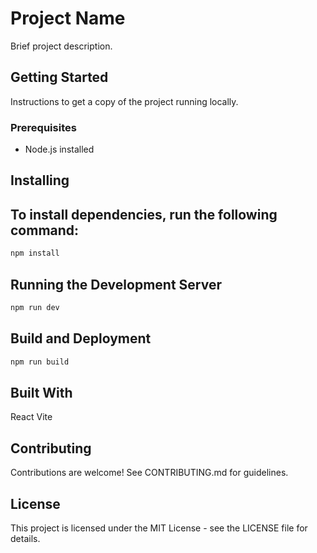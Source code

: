 # Project Name

Brief project description.

## Getting Started

Instructions to get a copy of the project running locally.

### Prerequisites

- Node.js installed

## Installing

## To install dependencies, run the following command:

```bash
npm install
```
## Running the Development Server

```bash
npm run dev
```
## Build and Deployment

```bash
npm run build
```

## Built With
React
Vite

## Contributing
Contributions are welcome! See CONTRIBUTING.md for guidelines.

## License
This project is licensed under the MIT License - see the LICENSE file for details.
